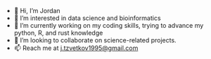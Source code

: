 - 👋 Hi, I’m Jordan
- 👀 I’m interested in data science and bioinformatics
- 🌱 I’m currently working on my coding skills, trying to advance my python, R, and rust knowledge
- 💞️ I’m looking to collaborate on science-related projects. 
- 📫 Reach me at j.tzvetkov1995@gmail.com

<!---
Jordan1995-git/Jordan1995-git is a ✨ special ✨ repository because its `README.md` (this file) appears on your GitHub profile.
You can click the Preview link to take a look at your changes.
--->
